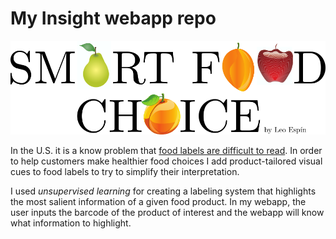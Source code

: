 # My Insight webapp repo
![alt text](static/logo.png "www.smartfoodchoice.info")

In the U.S. it is a know problem that [food labels are difficult to read](https://www.npr.org/sections/thesalt/2019/01/24/688042266/grocery-shoppers-dont-always-know-what-s-best-for-them-can-better-food-labeling). In order to help customers make healthier food choices I add product-tailored visual cues to food labels to try to simplify their interpretation.

I used *unsupervised learning* for creating a labeling system that highlights the most salient information of a given food product. In my webapp, the user inputs the barcode of the product of interest and the webapp will know what information to highlight.
